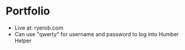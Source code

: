 # Portfolio

- Live at: ryerob.com
- Can use "qwerty" for username and password to log into Humber Helper
